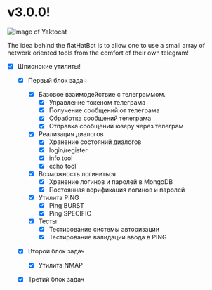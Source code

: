 # v3.0.0!
![Image of Yaktocat](https://media.discordapp.net/attachments/665150642700156951/763855369645850625/sombrero-02.png)

The idea behind the flatHatBot is to allow one to use a small array of network oriented tools from the comfort of their own telegram!

- [x] Шпионские утилиты!
    - [x] Первый блок задач
        - [x] Базовое взаимодействие с телеграммом.
            - [x] Управление токеном телеграма
            - [x] Получение сообщений от телеграма
            - [x] Обработка сообщений телеграма
            - [x] Отправка сообщений юзеру через телеграм
        - [x] Реализация диалогов
            - [x] Хранение состояний диалогов
            - [x] login/register
            - [x] info tool
            - [x] echo tool
        - [x] Возможность логиниться
            - [x] Хранение логинов и паролей в MongoDB
            - [x] Постоянная верификация логинов и паролей
        - [x] Утилита PING
            - [x] Ping BURST
            - [x] Ping SPECIFIC
        - [x] Тесты
            - [x] Тестирование системы авторизации
            - [x] Тестирование валидации ввода в PING
    - [x] Второй блок задач
        - [x] Утилита NMAP
            
    - [x] Третий блок задач
        
